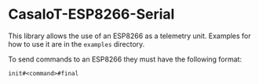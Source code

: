 # CasaIoT-ESP8266-Serial

This library allows the use of an ESP8266 as a telemetry unit. Examples for how to use it are in the `examples` directory.

To send commands to an ESP8266 they must have the following format:
```
init#<command>#final
```

